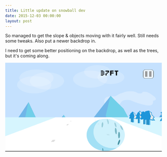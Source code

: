 ```yaml
---
title: Little update on snowball dev
date: 2015-12-03 00:00:00
layout: post
---
```


So managed to get the slope & objects moving with it fairly well. Still needs some tweaks. Also put a newer backdrop in.

I need to get some better positioning on the backdrop, as well as the trees, but it's coming along.

![Updated back drop, removed trees moving by](/assets/update-snowball-dev1.png)